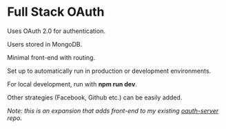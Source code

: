 # Full Stack OAuth 
Uses OAuth 2.0 for authentication.

Users stored in MongoDB.

Minimal front-end with routing. 

Set up to automatically run in production or development environments.

For local development, run with **npm run dev**.

Other strategies (Facebook, Github etc.) can be easily added.

*Note: this is an expansion that adds front-end to my existing [oauth-server](https://github.com/tomierino/oauth-server) repo.*
